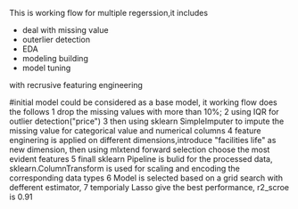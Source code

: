 This is working flow for multiple regerssion,it includes

- deal with missing value
- outerlier detection
- EDA
- modeling building
- model tuning

with recrusive featuring engineering


#initial model could be considered as a base model, it working flow does the follows
1 drop the missing values with more than 10%;
2 using IQR for outlier detection("price")
3 then using sklearn SimpleImputer to impute the missing value for categorical value and numerical columns
4 feature enginering is applied on different dimensions,introduce "facilities life" as new dimension, then using mlxtend forward selection
choose the most evident features
5 finall sklearn Pipeline is bulid for the processed data, sklearn.ColumnTransform is used for scaling and encoding the corresponding
data types
6 Model is selected based on a grid search with defferent estimator,
7 temporialy Lasso give the best performance, r2_scroe is 0.91
